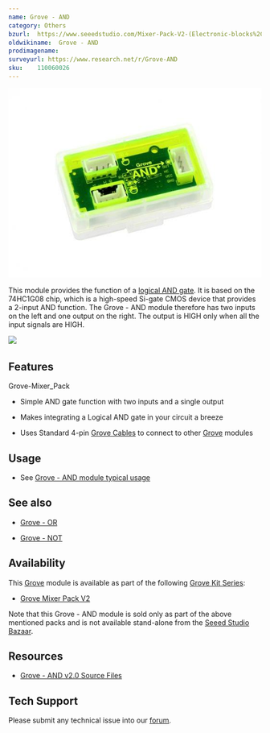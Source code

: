 ```yaml
---
name: Grove - AND
category: Others
bzurl:  https://www.seeedstudio.com/Mixer-Pack-V2-(Electronic-blocks%2Cwithout-Arduino%2Cplug-and-play-system)-p-1867.html
oldwikiname:  Grove - AND
prodimagename:
surveyurl: https://www.research.net/r/Grove-AND
sku:    110060026
---
```

![](https://github.com/SeeedDocument/Grove-AND/raw/master/img/AND_photo1.jpg)

This module provides the function of a [logical AND gate](https://en.wikipedia.org/wiki/AND_gate). It is based on the 74HC1G08 chip, which is a high-speed Si-gate CMOS device that provides a 2-input AND function. The Grove - AND module therefore has two inputs on the left and one output on the right. The output is HIGH only when all the input signals are HIGH.

[![](https://github.com/SeeedDocument/Seeed-WiKi/raw/master/docs/images/300px-Get_One_Now_Banner-ragular.png)](https://www.seeedstudio.com/Mixer-Pack-V2-(Electronic-blocks%2Cwithout-Arduino%2Cplug-and-play-system)-p-1867.html)

##  Features
Grove-Mixer_Pack
*   Simple AND gate function with two inputs and a single output

*   Makes integrating a Logical AND gate in your circuit a breeze

*   Uses Standard 4-pin [Grove Cables](/Grove_System/#grove-cables "GROVE System") to connect to other [Grove](/Grove "Grove") modules

##  Usage

*   See [Grove - AND module typical usage](/Grove-Mixer_Pack_V2/#grove-and-module "GROVE MIXER PACK V2")

##  See also

*   [Grove - OR](/Grove-OR "Grove - OR")

*   [Grove - NOT](/Grove-NOT "Grove - NOT")

##  Availability

This [Grove](/Grove "Grove") module is available as part of the following [Grove Kit Series](/Grove_System/#grove-starter-kit "GROVE System"):

*   [Grove Mixer Pack V2](/Grove-Mixer_Pack_V2 "GROVE MIXER PACK V2")

Note that this Grove - AND module is sold only as part of the above mentioned packs and is not available stand-alone from the [Seeed Studio Bazaar](http://www.seeedstudio.com/depot/).

##  Resources

*   [Grove - AND v2.0 Source Files](https://github.com/SeeedDocument/Grove-AND/raw/master/res/Grove-AND_v2.0_Eagle.zip)

## Tech Support
Please submit any technical issue into our [forum](http://forum.seeedstudio.com/). 
